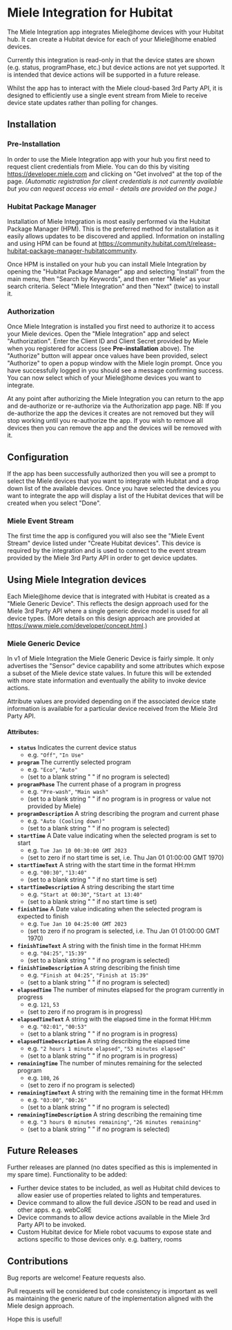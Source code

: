 # Miele Integration for Hubitat

The Miele Integration app integrates Miele@home devices with your Hubitat hub. It can create a Hubitat device for each of your Miele@home enabled devices.

Currently this integration is read-only in that the device states are shown (e.g. status, programPhase, etc.) but device actions are not yet supported. It is intended that device actions will be supported in a future release.

Whilst the app has to interact with the Miele cloud-based 3rd Party API, it is designed to efficiently use a single event stream from Miele to receive device state updates rather than polling for changes.

## Installation

### Pre-Installation
In order to use the Miele Integration app with your hub you first need to request client credentials from Miele. You can do this by visiting https://developer.miele.com and clicking on "Get involved" at the top of the page. *(Automatic registration for client credentials is not currently available but you can request access via email - details are provided on the page.)*

### Hubitat Package Manager
Installation of Miele Integration is most easily performed via the Hubitat Package Manager (HPM). This is the preferred method for installation as it easily allows updates to be discovered and applied. Information on installing and using HPM can be found at https://community.hubitat.com/t/release-hubitat-package-manager-hubitatcommunity.

Once HPM is installed on your hub you can install Miele Integration by opening the "Hubitat Package Manager" app and selecting "Install" from the main menu, then "Search by Keywords", and then enter "Miele" as your search criteria. Select "Miele Integration" and then "Next" (twice) to install it.

### Authorization
Once Miele Integration is installed you first need to authorize it to access your Miele devices. Open the "Miele Integration" app and select "Authorization". Enter the Client ID and Client Secret provided by Miele when you registered for access (see **Pre-installation** above). The "Authorize" button will appear once values have been provided, select "Authorize" to open a popup window with the Miele login prompt. Once you have successfully logged in you should see a message confirming success. You can now select which of your Miele@home devices you want to integrate.

At any point after authorizing the Miele Integration you can return to the app and de-authorize or re-authorize via the Authorization app page. NB: If you de-authorize the app the devices it creates are not removed but they will stop working until you re-authorize the app. If you wish to remove all devices then you can remove the app and the devices will be removed with it.

## Configuration
If the app has been successfully authorized then you will see a prompt to select the Miele devices that you want to integrate with Hubitat and a drop down list of the available devices. Once you have selected the devices you want to integrate the app will display a list of the Hubitat devices that will be created when you select "Done". 

### Miele Event Stream
The first time the app is configured you will also see the "Miele Event Stream" device listed under "Create Hubitat devices". This device is required by the integration and is used to connect to the event stream provided by the Miele 3rd Party API in order to get device updates.

## Using Miele Integration devices
Each Miele@home device that is integrated with Hubitat is created as a "Miele Generic Device". This reflects the design approach used for the Miele 3rd Party API where a single generic device model is used for all device types. (More details on this design approach are provided at https://www.miele.com/developer/concept.html.)

### Miele Generic Device
In v1 of Miele Integration the Miele Generic Device is fairly simple. It only advertises the "Sensor" device capability and some attributes which expose a subset of the Miele device state values. In future this will be extended with more state information and eventually the ability to invoke device actions.

Attribute values are provided depending on if the associated device state information is available for a particular device received from the Miele 3rd Party API.
#### Attributes:
- **`status`** Indicates the current device status
  - e.g. `"Off"`, `"In Use"`
- **`program`** The currently selected program
  - e.g. `"Eco"`, `"Auto"`
  - (set to a blank string " " if no program is selected) 
- **`programPhase`** The current phase of a program in progress
  - e.g. `"Pre-wash"`, `"Main wash"`
  - (set to a blank string " " if no program is in progress or value not provided by Miele) 
- **`programDescription`** A string describing the program and current phase
  - e.g. `"Auto (Cooling down)"`
  - (set to a blank string " " if no program is selected) 
- **`startTime`** A Date value indicating when the selected program is set to start
  - e.g. `Tue Jan 10 00:30:00 GMT 2023`
  - (set to zero if no start time is set, i.e. Thu Jan 01 01:00:00 GMT 1970) 
- **`startTimeText`** A string with the start time in the format HH:mm
  - e.g. `"00:30"`, `"13:40"`
  - (set to a blank string " " if no start time is set) 
- **`startTimeDescription`** A string describing the start time
  - e.g. `"Start at 00:30"`, `"Start at 13:40"`
  - (set to a blank string " " if no start time is set) 
- **`finishTime`** A Date value indicating when the selected program is expected to finish
  - e.g. `Tue Jan 10 04:25:00 GMT 2023`
  - (set to zero if no program is selected, i.e. Thu Jan 01 01:00:00 GMT 1970) 
- **`finishTimeText`** A string with the finish time in the format HH:mm
  - e.g. `"04:25"`, `"15:39"`
  - (set to a blank string " " if no program is selected) 
- **`finishTimeDescription`** A string describing the finish time
  - e.g. `"Finish at 04:25"`, `"Finish at 15:39"`
  - (set to a blank string " " if no program is selected)
- **`elapsedTime`** The number of minutes elapsed for the program currently in progress
  - e.g. `121`, `53`
  - (set to zero if no program is in progress)
- **`elapsedTimeText`** A string with the elapsed time in the format HH:mm
  - e.g. `"02:01"`, `"00:53"`
  - (set to a blank string " " if no program is in progress)
- **`elapsedTimeDescription`**  A string describing the elapsed time
  - e.g. `"2 hours 1 minute elapsed"`, `"53 minutes elapsed"`
  - (set to a blank string " " if no program is in progress)
- **`remainingTime`** The number of minutes remaining for the selected program
  - e.g. `180`, `26`
  - (set to zero if no program is selected)
- **`remainingTimeText`** A string with the remaining time in the format HH:mm
  - e.g. `"03:00"`, `"00:26"`
  - (set to a blank string " " if no program is selected)
- **`remainingTimeDescription`**  A string describing the remaining time
  - e.g. `"3 hours 0 minutes remaining"`, `"26 minutes remaining"`
  - (set to a blank string " " if no program is selected)
  
## Future Releases
Further releases are planned (no dates specified as this is implemented in my spare time). Functionality to be added:
- Further device states to be included, as well as Hubitat child devices to allow easier use of properties related to lights and temperatures.
- Device command to allow the full device JSON to be read and used in other apps. e.g. webCoRE
- Device commands to allow device actions available in the Miele 3rd Party API to be invoked.
- Custom Hubitat device for Miele robot vacuums to expose state and actions specific to those devices only. e.g. battery, rooms

## Contributions
Bug reports are welcome! Feature requests also.

Pull requests will be considered but code consistency is important as well as maintaining the generic nature of the implementation aligned with the Miele design approach.

Hope this is useful!
